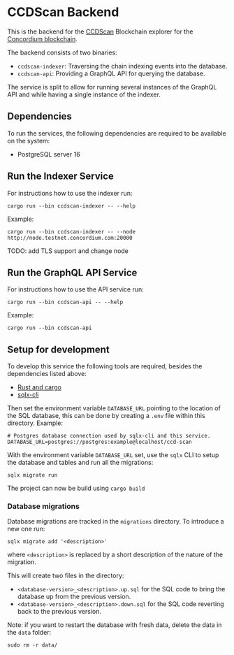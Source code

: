 # CCDScan Backend

This is the backend for the [CCDScan](https://ccdscan.io/) Blockchain explorer for the [Concordium blockchain](https://concordium.com/).

The backend consists of two binaries:

- `ccdscan-indexer`: Traversing the chain indexing events into the database.
- `ccdscan-api`: Providing a GraphQL API for querying the database.

The service is split to allow for running several instances of the GraphQL API and while having a single instance of the indexer.

## Dependencies

To run the services, the following dependencies are required to be available on the system:

- PostgreSQL server 16

## Run the Indexer Service

For instructions how to use the indexer run:

```
cargo run --bin ccdscan-indexer -- --help
```

Example:

```
cargo run --bin ccdscan-indexer -- --node http://node.testnet.concordium.com:20000
```

TODO: add TLS support and change node

<!-- TODO When service become stable: add documentation of arguments and environment variables. -->

## Run the GraphQL API Service

For instructions how to use the API service run:

```
cargo run --bin ccdscan-api -- --help
```


Example:

```
cargo run --bin ccdscan-api
```

<!-- TODO When service become stable: add documentation of arguments and environment variables. -->


## Setup for development

To develop this service the following tools are required, besides the dependencies listed above:

- [Rust and cargo](https://rustup.rs/)
- [sqlx-cli](https://crates.io/crates/sqlx-cli)

Then set the environment variable `DATABASE_URL` pointing to the location of the SQL database, this can be done by creating a `.env` file within this directory.
Example:

```
# Postgres database connection used by sqlx-cli and this service.
DATABASE_URL=postgres://postgres:example@localhost/ccd-scan
```

With the environment variable `DATABASE_URL` set, use the `sqlx` CLI to setup the database and tables and run all the migrations:

```
sqlx migrate run
```

The project can now be build using `cargo build`

### Database migrations

Database migrations are tracked in the `migrations` directory. To introduce a new one run:

```
sqlx migrate add '<description>'
```

where `<description>` is replaced by a short description of the nature of the migration.

This will create two files in the directory:

- `<database-version>_<description>.up.sql` for the SQL code to bring the database up from the previous version.
- `<database-version>_<description>.down.sql` for the SQL code reverting back to the previous version.

Note: if you want to restart the database with fresh data, delete the data in the `data` folder:

```
sudo rm -r data/
```